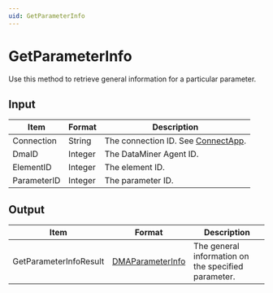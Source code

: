 ```yaml
---
uid: GetParameterInfo
---
```


# GetParameterInfo

Use this method to retrieve general information for a particular parameter.

## Input

| Item        | Format  | Description                                                                      |
|-------------|---------|----------------------------------------------------------------------------------|
| Connection  | String  | The connection ID. See [ConnectApp](xref:ConnectApp). |
| DmaID       | Integer | The DataMiner Agent ID.                                                          |
| ElementID   | Integer | The element ID.                                                                  |
| ParameterID | Integer | The parameter ID.                                                                |

## Output

| Item | Format | Description |
|--|--|--|
| GetParameterInfoResult | [DMAParameterInfo](xref:DMAParameterInfo) | The general information on the specified parameter. |
